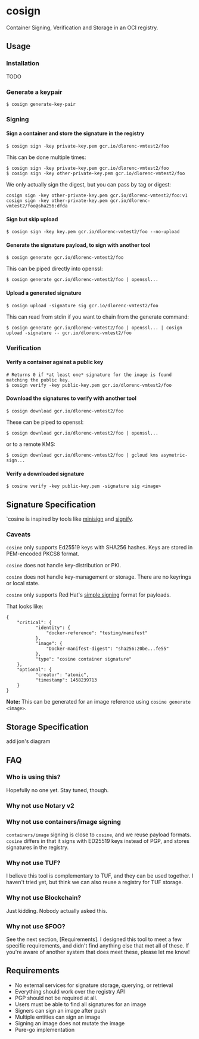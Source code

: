 # cosign

Container Signing, Verification and Storage in an OCI registry.

## Usage

### Installation

TODO

### Generate a keypair

```
$ cosign generate-key-pair
```

### Signing

#### Sign a container and store the signature in the registry

```
$ cosign sign -key private-key.pem gcr.io/dlorenc-vmtest2/foo
```

This can be done multiple times:

```
$ cosign sign -key private-key.pem gcr.io/dlorenc-vmtest2/foo
$ cosign sign -key other-private-key.pem gcr.io/dlorenc-vmtest2/foo
```

We only actually sign the digest, but you can pass by tag or digest:

```
cosign sign -key other-private-key.pem gcr.io/dlorenc-vmtest2/foo:v1
cosign sign -key other-private-key.pem gcr.io/dlorenc-vmtest2/foo@sha256:dfda
```

#### Sign but skip upload

```
$ cosign sign -key key.pem gcr.io/dlorenc-vmtest2/foo --no-upload
```

#### Generate the signature payload, to sign with another tool

```
$ cosign generate gcr.io/dlorenc-vmtest2/foo
```

This can be piped directly into openssl:

```
$ cosign generate gcr.io/dlorenc-vmtest2/foo | openssl...
```

#### Upload a generated signature

```
$ cosign upload -signature sig gcr.io/dlorenc-vmtest2/foo
```

This can read from stdin if you want to chain from the generate command:

```
$ cosign generate gcr.io/dlorenc-vmtest2/foo | openssl... | cosign upload -signature -- gcr.io/dlorenc-vmtest2/foo
```

### Verification

#### Verify a container against a public key

```
# Returns 0 if *at least one* signature for the image is found matching the public key.
$ cosign verify -key public-key.pem gcr.io/dlorenc-vmtest2/foo
```

#### Download the signatures to verify with another tool

```
$ cosign download gcr.io/dlorenc-vmtest2/foo
```

These can be piped to openssl:

```
$ cosign download gcr.io/dlorenc-vmtest2/foo | openssl...
```

or to a remote KMS:
```
$ cosign download gcr.io/dlorenc-vmtest2/foo | gcloud kms asymetric-sign...
```

#### Verify a downloaded signature

```
$ cosine verify -key public-key.pem -signature sig <image>
```

## Signature Specification

`cosine is inspired by tools like [minisign](https://jedisct1.github.io/minisign/) and
[signify](https://www.openbsd.org/papers/bsdcan-signify.html).


### Caveats

`cosine` only supports Ed25519 keys with SHA256 hashes.
Keys are stored in PEM-encoded PKCS8 format.

`cosine` does not handle key-distribution or PKI.

`cosine` does not handle key-management or storage.
There are no keyrings or local state.

`cosine` only supports Red Hat's [simple signing](https://www.redhat.com/en/blog/container-image-signing)
format for payloads.

That looks like:

```
{
    "critical": {
           "identity": {
               "docker-reference": "testing/manifest"
           },
           "image": {
               "Docker-manifest-digest": "sha256:20be...fe55"
           },
           "type": "cosine container signature"
    },
    "optional": {
           "creator": "atomic",
           "timestamp": 1458239713
    }
}
```

**Note:** This can be generated for an image reference using `cosine generate <image>`.

## Storage Specification

add jon's diagram

## FAQ

### Who is using this?

Hopefully no one yet. Stay tuned, though.

### Why not use Notary v2

### Why not use containers/image signing

`containers/image` signing is close to `cosine`, and we reuse payload formats.
`cosine` differs in that it signs with ED25519 keys instead of PGP, and stores
signatures in the registry.

### Why not use TUF?

I believe this tool is complementary to TUF, and they can be used together.
I haven't tried yet, but think we can also reuse a registry for TUF storage.

### Why not use Blockchain?

Just kidding. Nobody actually asked this.

### Why not use $FOO?

See the next section, [Requirements].
I designed this tool to meet a few specific requirements, and didn't find
anything else that met all of these.
If you're aware of another system that does meet these, please let me know!

## Requirements

* No external services for signature storage, querying, or retrieval
* Everything should work over the registry API
* PGP should not be required at all. 
* Users must be able to find all signatures for an image
* Signers can sign an image after push
* Multiple entities can sign an image
* Signing an image does not mutate the image
* Pure-go implementation
